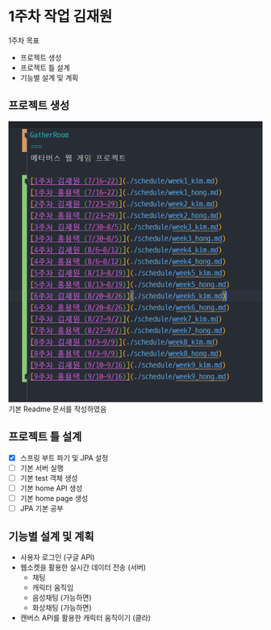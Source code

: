 1주차 작업 김재원
===

1주차 목표
- 프로젝트 생성
- 프로젝트 틀 설계
- 기능별 설계 및 계획

프로젝트 생성
---
![img](./img/week1_kim_1.png)
기본 Readme 문서를 작성하였음

프로젝트 틀 설계
---
- [x] 스프링 부트 파기 및 JPA 설정
- [ ] 기본 서버 실행
- [ ] 기본 test 객체 생성
- [ ] 기본 home API 생성
- [ ] 기본 home page 생성
- [ ] JPA 기본 공부

기능별 설계 및 계획
---

- 사용자 로그인 (구글 API)
- 웹소켓을 활용한 실시간 데이터 전송 (서버)
  - 채팅
  - 캐릭터 움직임
  - 음성채팅 (가능하면)
  - 화상채팅 (가능하면)
- 캔버스 API를 활용한 캐릭터 움직이기 (클라)